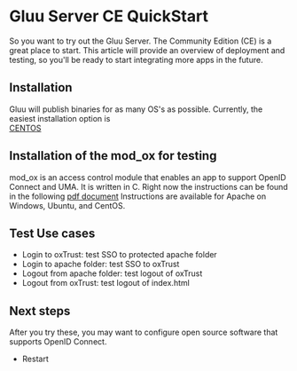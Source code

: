 # Gluu Server CE QuickStart 

So you want to try out the Gluu Server. The Community Edition (CE) 
is a great place to start. This article will provide an overview of
deployment and testing, so you'll be ready to start integrating 
more apps in the future. 

## Installation

Gluu will publish binaries for as many OS's as possible. Currently, the 
easiest installation option is  
[CENTOS](http://www.gluu.org/docs/admin-guide/installation/centos)

## Installation of the mod_ox for testing

mod_ox is an access control module that enables an app to support OpenID Connect and UMA. It is written in C.  Right now the instructions can be found in the following [pdf document](http://www.gluu.co/modox-pdf) Instructions are available for Apache on Windows, Ubuntu, and CentOS.

## Test Use cases

-  Login to oxTrust: test SSO to protected apache folder
-  Login to apache folder: test SSO to oxTrust
-  Logout from apache folder: test logout of oxTrust
-  Logout from oxTrust: test logout of index.html
  
## Next steps

After you try these, you may want to configure open source software
that supports OpenID Connect. 
-  Restart


